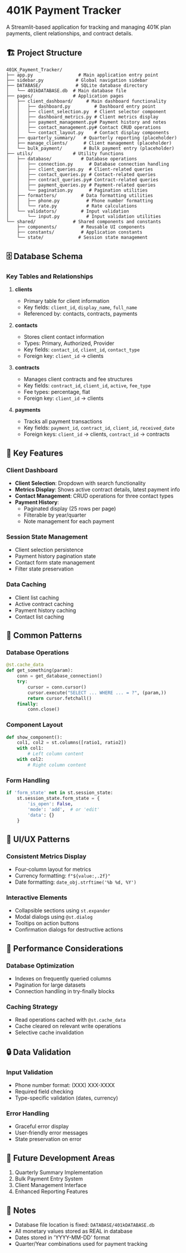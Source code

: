 # 401K Payment Tracker

A Streamlit-based application for tracking and managing 401K plan payments, client relationships, and contract details.

## 🏗️ Project Structure

```
401K_Payment_Tracker/
├── app.py                 # Main application entry point
├── sidebar.py            # Global navigation sidebar
├── DATABASE/             # SQLite database directory
│   └── 401kDATABASE.db  # Main database file
├── pages/               # Application pages
│   ├── client_dashboard/     # Main dashboard functionality
│   │   ├── dashboard.py         # Dashboard entry point
│   │   ├── client_selection.py  # Client selector component
│   │   ├── dashboard_metrics.py # Client metrics display
│   │   ├── payment_management.py# Payment history and notes
│   │   ├── contact_management.py# Contact CRUD operations
│   │   └── contact_layout.py    # Contact display components
│   ├── quarterly_summary/   # Quarterly reporting (placeholder)
│   ├── manage_clients/      # Client management (placeholder)
│   └── bulk_payment/        # Bulk payment entry (placeholder)
├── utils/               # Utility functions
│   ├── database/           # Database operations
│   │   ├── connection.py      # Database connection handling
│   │   ├── client_queries.py  # Client-related queries
│   │   ├── contact_queries.py # Contact-related queries
│   │   ├── contract_queries.py# Contract-related queries
│   │   ├── payment_queries.py # Payment-related queries
│   │   └── pagination.py      # Pagination utilities
│   ├── formatters/         # Data formatting utilities
│   │   ├── phone.py          # Phone number formatting
│   │   └── rate.py           # Rate calculations
│   └── validators/         # Input validation
│       └── input.py          # Input validation utilities
└── shared/              # Shared components and constants
    ├── components/         # Reusable UI components
    ├── constants/          # Application constants
    └── state/             # Session state management
```

## 🗄️ Database Schema

### Key Tables and Relationships

1. **clients**
   - Primary table for client information
   - Key fields: `client_id`, `display_name`, `full_name`
   - Referenced by: contacts, contracts, payments

2. **contacts**
   - Stores client contact information
   - Types: Primary, Authorized, Provider
   - Key fields: `contact_id`, `client_id`, `contact_type`
   - Foreign key: `client_id` → clients

3. **contracts**
   - Manages client contracts and fee structures
   - Key fields: `contract_id`, `client_id`, `active`, `fee_type`
   - Fee types: percentage, flat
   - Foreign key: `client_id` → clients

4. **payments**
   - Tracks all payment transactions
   - Key fields: `payment_id`, `contract_id`, `client_id`, `received_date`
   - Foreign keys: `client_id` → clients, `contract_id` → contracts

## 🔑 Key Features

### Client Dashboard
- **Client Selection**: Dropdown with search functionality
- **Metrics Display**: Shows active contract details, latest payment info
- **Contact Management**: CRUD operations for three contact types
- **Payment History**: 
  - Paginated display (25 rows per page)
  - Filterable by year/quarter
  - Note management for each payment

### Session State Management
- Client selection persistence
- Payment history pagination state
- Contact form state management
- Filter state preservation

### Data Caching
- Client list caching
- Active contract caching
- Payment history caching
- Contact list caching

## 🔄 Common Patterns

### Database Operations
```python
@st.cache_data
def get_something(param):
    conn = get_database_connection()
    try:
        cursor = conn.cursor()
        cursor.execute("SELECT ... WHERE ... = ?", (param,))
        return cursor.fetchall()
    finally:
        conn.close()
```

### Component Layout
```python
def show_component():
    col1, col2 = st.columns([ratio1, ratio2])
    with col1:
        # Left column content
    with col2:
        # Right column content
```

### Form Handling
```python
if 'form_state' not in st.session_state:
    st.session_state.form_state = {
        'is_open': False,
        'mode': 'add',  # or 'edit'
        'data': {}
    }
```

## 📱 UI/UX Patterns

### Consistent Metrics Display
- Four-column layout for metrics
- Currency formatting: `f"${value:,.2f}"`
- Date formatting: `date_obj.strftime('%b %d, %Y')`

### Interactive Elements
- Collapsible sections using `st.expander`
- Modal dialogs using `@st.dialog`
- Tooltips on action buttons
- Confirmation dialogs for destructive actions

## 🚀 Performance Considerations

### Database Optimization
- Indexes on frequently queried columns
- Pagination for large datasets
- Connection handling in try-finally blocks

### Caching Strategy
- Read operations cached with `@st.cache_data`
- Cache cleared on relevant write operations
- Selective cache invalidation

## 🔒 Data Validation

### Input Validation
- Phone number format: (XXX) XXX-XXXX
- Required field checking
- Type-specific validation (dates, currency)

### Error Handling
- Graceful error display
- User-friendly error messages
- State preservation on error

## 🎯 Future Development Areas

1. Quarterly Summary Implementation
2. Bulk Payment Entry System
3. Client Management Interface
4. Enhanced Reporting Features

## 📝 Notes

- Database file location is fixed: `DATABASE/401kDATABASE.db`
- All monetary values stored as REAL in database
- Dates stored in 'YYYY-MM-DD' format
- Quarter/Year combinations used for payment tracking

